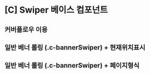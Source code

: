 # [C] Swiper 베이스 컴포넌트

## 커버플로우 이용

<div class="example"> 
    <include src="@src/uikit/component/swipers/coverFlow.html" props="{id:'example2'}"></include>
</div>

## 일반 베너 롤링 (.c-bannerSwiper) + 현재위치표시

<div class="example"> 
    <include src="@src/uikit/component/swipers/bannerSwiper.html" props="{id:'example0'}"></include>
</div>

## 일반 베너 롤링 (.c-bannerSwiper) + 페이지형식

<div class="example"> 
    <include src="@src/uikit/component/swipers/fractionSwiper.html" props="{id:'example1'}"></include>
</div>

